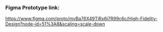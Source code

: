 ### Figma Prototype link:
https://www.figma.com/proto/mvBa76X49TiRx6i7R99c6c/High-Fidelity-Design?node-id=51%3A8&scaling=scale-down
